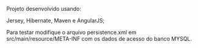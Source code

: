 Projeto desenvolvido usando:

Jersey, Hibernate, Maven e AngularJS;

Para testar modifique o arquivo persistence.xml em src/main/resource/META-INF
com os dados de acesso do banco MYSQL.
